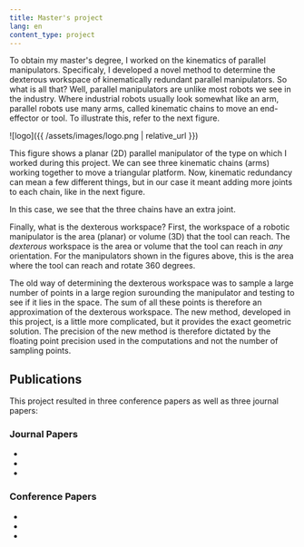 ```yaml
---
title: Master's project
lang: en
content_type: project
---
```



To obtain my master's degree, I worked on the kinematics of parallel manipulators. Specificaly, I developed a novel method to determine the dexterous workspace of kinematically redundant parallel manipulators. So what is all that? Well, parallel manipulators are unlike most robots we see in the industry. Where industrial robots usually look somewhat like an arm, parallel robots use many arms, called kinematic chains to move an end-effector or tool. To illustrate this, refer to the next figure.

![logo]({{ /assets/images/logo.png | relative_url }})

This figure shows a planar (2D) parallel manipulator of the type on which I worked during this project. We can see three kinematic chains (arms) working together to move a triangular platform. Now, kinematic redundancy can mean a few different things, but in our case it meant adding more joints to each chain, like in the next figure.



In this case, we see that the three chains have an extra joint. 



Finally, what is the dexterous workspace? First, the workspace of a robotic manipulator is the area (planar) or volume (3D) that the tool can reach. The *dexterous* workspace is the area or volume that the tool can reach in *any* orientation. For the manipulators shown in the figures above, this is the area where the tool can reach and rotate 360 degrees.

The old way of determining the dexterous workspace was to sample a large number of points in a large region surounding the manipulator and testing to see if it lies in the space. The sum of all these points is therefore an approximation of the dexterous workspace. The new method, developed in this project, is a little more complicated, but it provides the exact geometric solution. The precision of the new method is therefore dictated by the floating point precision used in the computations and not the number of sampling points.

## Publications
This project resulted in three conference papers as well as three journal papers:

### Journal Papers
-
-
-

### Conference Papers
-
-
- 
